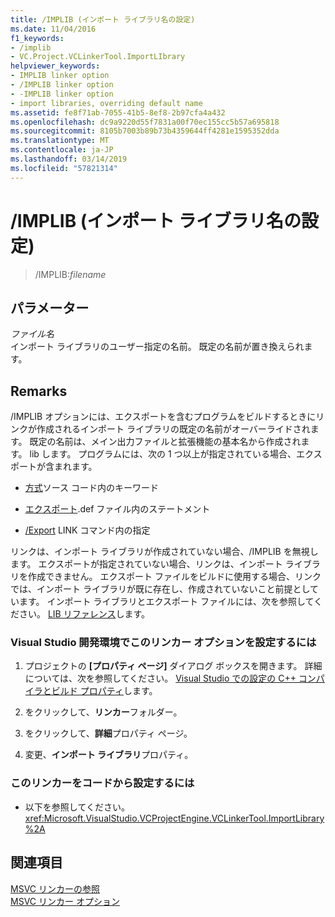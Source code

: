 ```yaml
---
title: /IMPLIB (インポート ライブラリ名の設定)
ms.date: 11/04/2016
f1_keywords:
- /implib
- VC.Project.VCLinkerTool.ImportLIbrary
helpviewer_keywords:
- IMPLIB linker option
- /IMPLIB linker option
- -IMPLIB linker option
- import libraries, overriding default name
ms.assetid: fe8f71ab-7055-41b5-8ef8-2b97cfa4a432
ms.openlocfilehash: dc9a9220d55f7831a00f70ec155cc5b57a695818
ms.sourcegitcommit: 8105b7003b89b73b4359644ff4281e1595352dda
ms.translationtype: MT
ms.contentlocale: ja-JP
ms.lasthandoff: 03/14/2019
ms.locfileid: "57821314"
---
```

# <a name="implib-name-import-library"></a>/IMPLIB (インポート ライブラリ名の設定)

> /IMPLIB:*filename*

## <a name="parameters"></a>パラメーター

*ファイル名*<br/>
インポート ライブラリのユーザー指定の名前。 既定の名前が置き換えられます。

## <a name="remarks"></a>Remarks

/IMPLIB オプションには、エクスポートを含むプログラムをビルドするときにリンクが作成されるインポート ライブラリの既定の名前がオーバーライドされます。 既定の名前は、メイン出力ファイルと拡張機能の基本名から作成されます。 lib します。 プログラムには、次の 1 つ以上が指定されている場合、エクスポートが含まれます。

- [方式](../../cpp/dllexport-dllimport.md)ソース コード内のキーワード

- [エクスポート](exports.md).def ファイル内のステートメント

- [/Export](export-exports-a-function.md) LINK コマンド内の指定

リンクは、インポート ライブラリが作成されていない場合、/IMPLIB を無視します。 エクスポートが指定されていない場合、リンクは、インポート ライブラリを作成できません。 エクスポート ファイルをビルドに使用する場合、リンクでは、インポート ライブラリが既に存在し、作成されていないこと前提としています。 インポート ライブラリとエクスポート ファイルには、次を参照してください。 [LIB リファレンス](lib-reference.md)します。

### <a name="to-set-this-linker-option-in-the-visual-studio-development-environment"></a>Visual Studio 開発環境でこのリンカー オプションを設定するには

1. プロジェクトの **[プロパティ ページ]** ダイアログ ボックスを開きます。 詳細については、次を参照してください。 [Visual Studio での設定の C++ コンパイラとビルド プロパティ](../working-with-project-properties.md)します。

1. をクリックして、**リンカー**フォルダー。

1. をクリックして、**詳細**プロパティ ページ。

1. 変更、**インポート ライブラリ**プロパティ。

### <a name="to-set-this-linker-option-programmatically"></a>このリンカーをコードから設定するには

- 以下を参照してください。<xref:Microsoft.VisualStudio.VCProjectEngine.VCLinkerTool.ImportLibrary%2A>

## <a name="see-also"></a>関連項目

[MSVC リンカーの参照](linking.md)<br/>
[MSVC リンカー オプション](linker-options.md)
